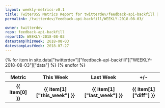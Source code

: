 ```yaml
---
layout: weekly-metrics-v0.1
title: TwiterOSS Metrics Report for twitterdev/feedback-api-backfill | WEEKLY-2018-08-03
permalink: /twitterdev/feedback-api-backfill/WEEKLY-2018-08-03/

owner: twitterdev
repo: feedback-api-backfill
reportID: WEEKLY-2018-08-03
datestampThisWeek: 2018-08-03
datestampLastWeek: 2018-07-27
---
```


<table style="width: 100%">
    <tr>
        <th>Metric</th>
        <th>This Week</th>
        <th>Last Week</th>
        <th>+/-</th>
    </tr>
    {% for item in site.data["twitterdev"]["feedback-api-backfill"]["WEEKLY-2018-08-03"]["data"] %}
    <tr>
        <th>{{ item[0] }}</th>
        <th>{{ item[1]["this_week"] }}</th>
        <th>{{ item[1]["last_week"] }}</th>
        <th>{{ item[1]["diff"] }}</th>
    </tr>
    {% endfor %}
</table>

